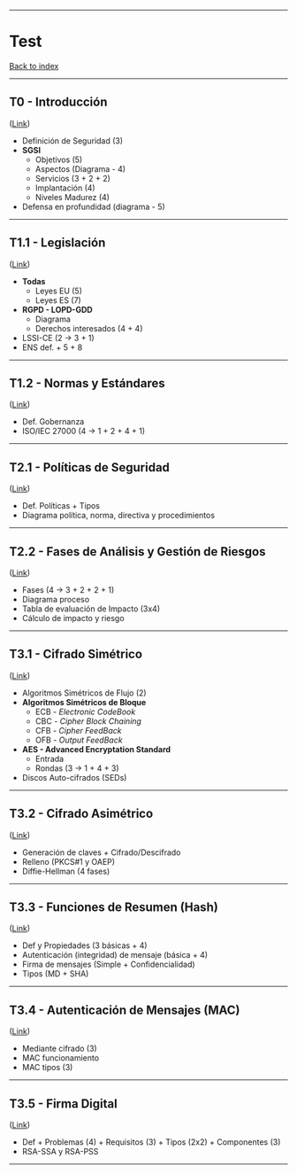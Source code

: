 
---
# Test

[Back to index](../README.md)

---
## T0 - Introducción
([Link](T0.md))
- Definición de Seguridad (3)
- **SGSI**
	- Objetivos (5)
	- Aspectos (Diagrama - 4)
	- Servicios (3 + 2 + 2)
	- Implantación (4)
	- Niveles Madurez (4)
- Defensa en profundidad (diagrama - 5)
---
## T1.1 - Legislación
([Link](T1-1.md))
- **Todas**
	- Leyes EU (5)
	- Leyes ES (7)
- **RGPD - LOPD-GDD**
	- Diagrama
	- Derechos interesados (4 + 4)
- LSSI-CE (2 -> 3 + 1)
- ENS def. + 5 + 8
---
## T1.2 - Normas y Estándares
([Link](T1-2.md))
- Def. Gobernanza
- ISO/IEC 27000 (4 -> 1 + 2 + 4 + 1)
---
## T2.1 - Políticas de Seguridad
([Link](T2-1.md))
- Def. Políticas + Tipos
- Diagrama política, norma, directiva y procedimientos
---
## T2.2 - Fases de Análisis y Gestión de Riesgos
([Link](T2-2.md))
- Fases (4 -> 3 + 2 + 2 + 1)
- Diagrama proceso
- Tabla de evaluación de Impacto (3x4)
- Cálculo de impacto y riesgo
---
## T3.1 - Cifrado Simétrico
([Link](T3-1.md))
- Algoritmos Simétricos de Flujo (2)
- **Algoritmos Simétricos de Bloque**
	- ECB - *Electronic CodeBook*
	- CBC - *Cipher Block Chaining*
	- CFB - *Cipher FeedBack*
	- OFB - *Output FeedBack*
- **AES - Advanced Encryptation Standard**
	- Entrada
	- Rondas (3 -> 1 + 4 + 3)
- Discos Auto-cifrados (SEDs)
---
## T3.2 - Cifrado Asimétrico
([Link](T3-2.md))
- Generación de claves + Cifrado/Descifrado
- Relleno (PKCS#1 y OAEP)
- Diffie-Hellman (4 fases)
---
## T3.3 - Funciones de Resumen (Hash)
([Link](T3-3.md))
- Def y Propiedades (3 básicas + 4)
- Autenticación (integridad) de mensaje (básica + 4) 
- Firma de mensajes (Simple + Confidencialidad)
- Tipos (MD + SHA)
---
## T3.4 - Autenticación de Mensajes (MAC)
([Link](T3-4.md))
- Mediante cifrado (3)
- MAC funcionamiento
- MAC tipos (3)
---
## T3.5 - Firma Digital
([Link](T3-5.md))
- Def + Problemas (4) + Requisitos (3) + Tipos (2x2) + Componentes (3)
- RSA-SSA y RSA-PSS
---